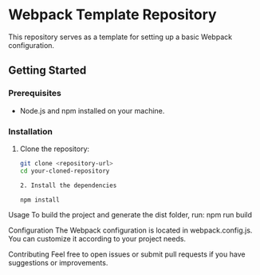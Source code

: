 # Webpack Template Repository

This repository serves as a template for setting up a basic Webpack configuration.

## Getting Started

### Prerequisites

- Node.js and npm installed on your machine.

### Installation

1. Clone the repository:
   ```bash
   git clone <repository-url>
   cd your-cloned-repository

   2. Install the dependencies

   npm install

Usage
To build the project and generate the dist folder, run:
npm run build

Configuration
The Webpack configuration is located in webpack.config.js. You can customize it according to your project needs.

Contributing
Feel free to open issues or submit pull requests if you have suggestions or improvements.